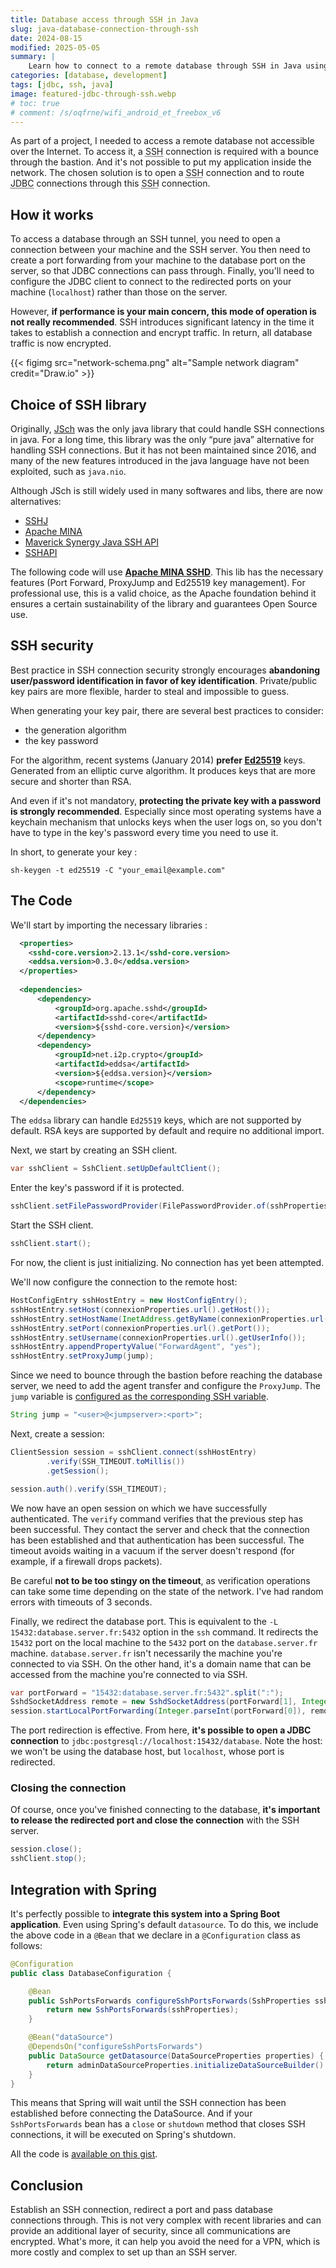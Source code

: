```yaml
---
title: Database access through SSH in Java
slug: java-database-connection-through-ssh
date: 2024-08-15
modified: 2025-05-05
summary: |
    Learn how to connect to a remote database through SSH in Java using Apache MINA SSHD. Secure your JDBC connections with SSH tunneling and key-based authentication. Ideal for Spring Boot integration.
categories: [database, development]
tags: [jdbc, ssh, java]
image: featured-jdbc-through-ssh.webp
# toc: true
# comment: /s/oqfrne/wifi_android_et_freebox_v6
---
```


As part of a project, I needed to access a remote database not accessible over the Internet. To access it, a <abbr title="Secure SHell">SSH</abbr> connection is required with a bounce through the bastion. And it's not possible to put my application inside the network. The chosen solution is to open a <abbr title="Secure SHell">SSH</abbr> connection and to route <abbr title="Java DataBase Connectivity">JDBC</abbr> connections through this <abbr title="Secure SHell">SSH</abbr> connection.

## How it works

To access a database through an SSH tunnel, you need to open a connection between your machine and the SSH server. You then need to create a port forwarding from your machine to the database port on the server, so that JDBC connections can pass through. Finally, you'll need to configure the JDBC client to connect to the redirected ports on your machine (`localhost`) rather than those on the server.

However, **if performance is your main concern, this mode of operation is not really recommended**. SSH introduces significant latency in the time it takes to establish a connection and encrypt traffic. In return, all database traffic is now encrypted.

{{< figimg src="network-schema.png" alt="Sample network diagram" credit="Draw.io" >}}

## Choice of SSH library

Originally, [JSch](http://www.jcraft.com/jsch/) was the only java library that could handle SSH connections in java. For a long time, this library was the only “pure java” alternative for handling SSH connections. But it has not been maintained since 2016, and many of the new features introduced in the java language have not been exploited, such as `java.nio`.

Although JSch is still widely used in many softwares and libs, there are now alternatives:

* [SSHJ](https://github.com/hierynomus/sshj)
* [Apache MINA](https://mina.apache.org/mina-project/)
* [Maverick Synergy Java SSH API](https://github.com/sshtools/maverick-synergy)
* [SSHAPI](https://github.com/sshtools/sshapi)

The following code will use **[Apache MINA SSHD](https://mina.apache.org/sshd-project/)**. This lib has the necessary features (Port Forward, ProxyJump and Ed25519 key management). For professional use, this is a valid choice, as the Apache foundation behind it ensures a certain sustainability of the library and guarantees Open Source use.

## SSH security

Best practice in SSH connection security strongly encourages **abandoning user/password identification in favor of key identification**. Private/public key pairs are more flexible, harder to steal and impossible to guess.

When generating your key pair, there are several best practices to consider:

* the generation algorithm
* the key password

For the algorithm, recent systems (January 2014) **prefer [Ed25519](https://fr.wikipedia.org/wiki/EdDSA)** keys. Generated from an elliptic curve algorithm. It produces keys that are more secure and shorter than RSA.

And even if it's not mandatory, **protecting the private key with a password is strongly recommended**. Especially since most operating systems have a keychain mechanism that unlocks keys when the user logs on, so you don't have to type in the key's password every time you need to use it.

In short, to generate your key :

```shell
sh-keygen -t ed25519 -C "your_email@example.com"
```

## The Code

We'll start by importing the necessary libraries :

```xml
  <properties>
    <sshd-core.version>2.13.1</sshd-core.version>
    <eddsa.version>0.3.0</eddsa.version>
  </properties>
  
  <dependencies>
      <dependency>
          <groupId>org.apache.sshd</groupId>
          <artifactId>sshd-core</artifactId>
          <version>${sshd-core.version}</version>
      </dependency>
      <dependency>
          <groupId>net.i2p.crypto</groupId>
          <artifactId>eddsa</artifactId>
          <version>${eddsa.version}</version>
          <scope>runtime</scope>
      </dependency>
  </dependencies>
```

The `eddsa` library can handle `Ed25519` keys, which are not supported by default. RSA keys are supported by default and require no additional import.

Next, we start by creating an SSH client.

```java
var sshClient = SshClient.setUpDefaultClient();
```

Enter the key's password if it is protected.

```java
sshClient.setFilePasswordProvider(FilePasswordProvider.of(sshProperties.keysPassword()));
```

Start the SSH client.

```java
sshClient.start();
```

For now, the client is just initializing. No connection has yet been attempted.

We'll now configure the connection to the remote host:

```java
HostConfigEntry sshHostEntry = new HostConfigEntry();
sshHostEntry.setHost(connexionProperties.url().getHost());
sshHostEntry.setHostName(InetAddress.getByName(connexionProperties.url().getHost()).getHostAddress());
sshHostEntry.setPort(connexionProperties.url().getPort());
sshHostEntry.setUsername(connexionProperties.url().getUserInfo());
sshHostEntry.appendPropertyValue("ForwardAgent", "yes");
sshHostEntry.setProxyJump(jump);
```

Since we need to bounce through the bastion before reaching the database server, we need to add the agent transfer and configure the `ProxyJump`. The `jump` variable is [configured as the corresponding SSH variable](https://man.freebsd.org/cgi/man.cgi?ssh_config(5)).

```java
String jump = "<user>@<jumpserver>:<port>";
```

Next, create a session:

```java
ClientSession session = sshClient.connect(sshHostEntry)
        .verify(SSH_TIMEOUT.toMillis())
        .getSession();

session.auth().verify(SSH_TIMEOUT);
```

We now have an open session on which we have successfully authenticated. The `verify` command verifies that the previous step has been successful. They contact the server and check that the connection has been established and that authentication has been successful. The timeout avoids waiting in a vacuum if the server doesn't respond (for example, if a firewall drops packets).

Be careful **not to be too stingy on the timeout**, as verification operations can take some time depending on the state of the network. I've had random errors with timeouts of 3 seconds.

Finally, we redirect the database port. This is equivalent to the `-L 15432:database.server.fr:5432` option in the `ssh` command. It redirects the `15432` port on the local machine to the `5432` port on the `database.server.fr` machine. `database.server.fr` isn't necessarily the machine you're connected to via SSH. On the other hand, it's a domain name that can be accessed from the machine you're connected to via SSH.

```java
var portForward = "15432:database.server.fr:5432".split(":");
SshdSocketAddress remote = new SshdSocketAddress(portForward[1], Integer.parseInt(portForward[2]));
session.startLocalPortForwarding(Integer.parseInt(portForward[0]), remote);
```

The port redirection is effective. From here, **it's possible to open a JDBC connection** to `jdbc:postgresql://localhost:15432/database`. Note the host: we won't be using the database host, but `localhost`, whose port is redirected.

### Closing the connection
Of course, once you've finished connecting to the database, **it's important to release the redirected port and close the connection** with the SSH server.

```java
session.close();
sshClient.stop();
```

## Integration with Spring

It's perfectly possible to **integrate this system into a Spring Boot application**. Even using Spring's default `datasource`. To do this, we include the above code in a `@Bean` that we declare in a `@Configuration` class as follows:

```java
@Configuration
public class DatabaseConfiguration {

    @Bean
    public SshPortsForwards configureSshPortsForwards(SshProperties sshProperties) {
        return new SshPortsForwards(sshProperties);
    }

    @Bean("dataSource")
    @DependsOn("configureSshPortsForwards")
    public DataSource getDatasource(DataSourceProperties properties) {
        return adminDataSourceProperties.initializeDataSourceBuilder().build();
    }
}
```

This means that Spring will wait until the SSH connection has been established before connecting the DataSource. And if your `SshPortsForwards` bean has a `close` or `shutdown` method that closes SSH connections, it will be executed on Spring's shutdown.

All the code is [available on this gist](https://gist.github.com/Marthym/ee1000de48762535a19ead1a7511cb0b).

## Conclusion

Establish an SSH connection, redirect a port and pass database connections through. This is not very complex with recent libraries and can provide an additional layer of security, since all communications are encrypted. What's more, it can help you avoid the need for a VPN, which is more costly and complex to set up than an SSH server.
